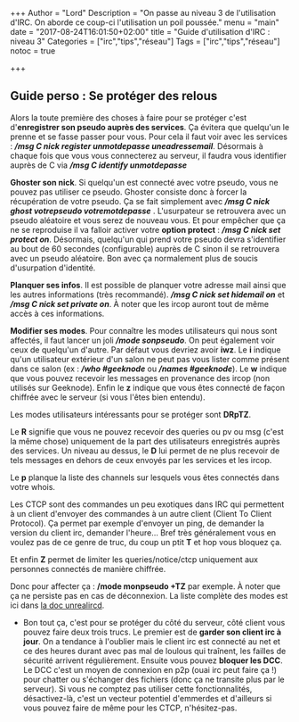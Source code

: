 +++
Author = "Lord"
Description = "On passe au niveau 3 de l'utilisation d'IRC. On aborde ce coup-ci l'utilisation un poil poussée."
menu = "main"
date = "2017-08-24T16:01:50+02:00"
title = "Guide d'utilisation d'IRC : niveau 3"
Categories = ["irc","tips","réseau"]
Tags = ["irc","tips","réseau"]
notoc = true

+++
## Guide perso : Se protéger des relous
Alors la toute première des choses à faire pour se protéger c'est d'**enregistrer son pseudo auprès des services**. Ça évitera que quelqu'un le prenne et se fasse passer pour vous. Pour cela il faut voir avec les services : ***/msg C nick register unmotdepasse uneadressemail***. Désormais à chaque fois que vous vous connecterez au serveur, il faudra vous identifier auprès de C via ***/msg C identify unmotdepasse***

**Ghoster son nick**. Si quelqu'un est connecté avec votre pseudo, vous ne pouvez pas utiliser ce pseudo. Ghoster consiste donc à forcer la récupération de votre pseudo. Ça se fait simplement avec ***/msg C nick ghost votrepseudo votremotdepasse*** . L'usurpateur se retrouvera avec un pseudo aléatoire et vous serez de nouveau vous. Et pour empêcher que ça ne se reproduise il va falloir activer votre **option protect** : ***/msg C nick set protect on***. Désormais, quelqu'un qui prend votre pseudo devra s'identifier au bout de 60 secondes (configurable) auprès de C sinon il se retrouvera avec un pseudo aléatoire. Bon avec ça normalement plus de soucis d'usurpation d'identité.

**Planquer ses infos**. Il est possible de planquer votre adresse mail ainsi que les autres informations (très recommandé). ***/msg C nick set hidemail on*** et ***/msg C nick set private on***. À noter que les ircop auront tout de même accès à ces informations.

**Modifier ses modes**. Pour connaître les modes utilisateurs qui nous sont affectés, il faut lancer un joli ***/mode sonpseudo***. On peut également voir ceux de quelqu'un d'autre. Par défaut vous devriez avoir **iwz**. Le **i** indique qu'un utilisateur extérieur d'un salon ne peut pas vous lister comme présent dans ce salon (ex : ***/who #geeknode*** ou ***/names #geeknode***). Le **w** indique que vous pouvez recevoir les messages en provenance des ircop (non utilisés sur Geeknode). Enfin le **z** indique que vous êtes connecté de façon chiffrée avec le serveur (si vous l'êtes bien entendu).

Les modes utilisateurs intéressants pour se protéger sont **DRpTZ**.

Le **R** signifie que vous ne pouvez recevoir des queries ou pv ou msg (c'est la même chose) uniquement de la part des utilisateurs enregistrés auprès des services. Un niveau au dessus, le **D** lui permet de ne plus recevoir de tels messages en dehors de ceux envoyés par les services et les ircop.

Le **p** planque la liste des channels sur lesquels vous êtes connectés dans votre whois.

Les CTCP sont des commandes un peu exotiques dans IRC qui permettent à un client d'envoyer des commandes à un autre client (Client To Client Protocol). Ça permet par exemple d'envoyer un ping, de demander la version du client irc, demander l'heure… Bref très généralement vous en voulez pas de ce genre de truc, du coup un ptit **T** et hop vous bloquez ça.

Et enfin **Z** permet de limiter les queries/notice/ctcp uniquement aux personnes connectés de manière chiffrée.

Donc pour affecter ça : **/mode monpseudo +TZ** par exemple. À noter que ça ne persiste pas en cas de déconnexion. La liste complète des modes est ici dans [la doc unrealircd](https://www.unrealircd.org/docs/User_Modes).

- Bon tout ça, c'est pour se protéger du côté du serveur, côté client vous pouvez faire deux trois trucs. Le premier est de **garder son client irc à jour**. On a tendance à l'oublier mais le client irc est connecté au net et ce des heures durant avec pas mal de loulous qui traînent, les failles de sécurité arrivent régulièrement. Ensuite vous pouvez **bloquer les DCC**. Le DCC c'est un moyen de connexion en p2p (ouai irc peut faire ça !) pour chatter ou s'échanger des fichiers (donc ça ne transite plus par le serveur). Si vous ne comptez pas utiliser cette fonctionnalités, désactivez-là, c'est un vecteur potentiel d'emmerdes et d'ailleurs si vous pouvez faire de même pour les CTCP, n'hésitez-pas.

